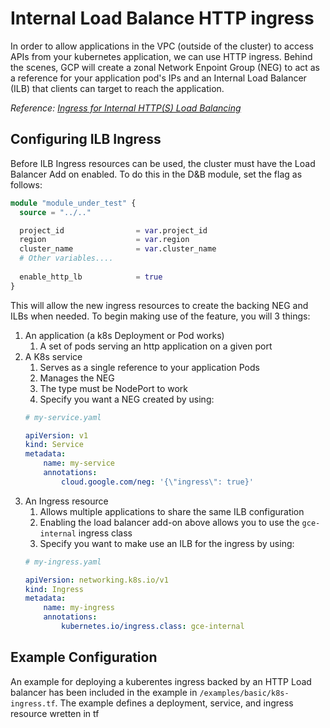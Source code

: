 # Internal Load Balance HTTP ingress

In order to allow applications in the VPC (outside of the cluster) to access APIs from your kubernetes application, we can use HTTP ingress. 
Behind the scenes, GCP will create a zonal Network Enpoint Group (NEG) to act as a reference for your application pod's IPs and an Internal 
Load Balancer (ILB) that clients can target to reach the application.

*Reference: [ Ingress for Internal HTTP(S) Load Balancing](https://cloud.google.com/kubernetes-engine/docs/concepts/ingress-ilb)*

## Configuring ILB Ingress

Before ILB Ingress resources can be used, the cluster must have the Load Balancer Add on enabled. To do this in the D&B module, set the flag as follows: 

```terraform
module "module_under_test" {
  source = "../.."

  project_id                = var.project_id
  region                    = var.region
  cluster_name              = var.cluster_name
  # Other variables....
  
  enable_http_lb            = true
}
```

This will allow the new ingress resources to create the backing NEG and ILBs when needed. To begin making use of the feature, you will 3 things:
1. An application (a k8s Deployment or Pod works)
    1. A set of pods serving an http application on a given port
2. A K8s service
    1. Serves as a single reference to your application Pods
    1. Manages the NEG 
    1. The type must be NodePort to work
    1. Specify you want a NEG created by using:
    ```yaml
    # my-service.yaml

    apiVersion: v1
    kind: Service
    metadata:
        name: my-service
        annotations:
            cloud.google.com/neg: '{\"ingress\": true}'
    ```
3. An Ingress resource
    1. Allows multiple applications to share the same ILB configuration
    2. Enabling the load balancer add-on above allows you to use the `gce-internal` ingress class
    3. Specify you want to make use an ILB for the ingress by using:
    ```yaml
    # my-ingress.yaml

    apiVersion: networking.k8s.io/v1
    kind: Ingress
    metadata:
        name: my-ingress
        annotations:
            kubernetes.io/ingress.class: gce-internal

    ```


## Example Configuration

An example for deploying a kuberentes ingress backed by an HTTP Load balancer has been included in the example in 
`/examples/basic/k8s-ingress.tf`. The example defines a deployment, service, and ingress resource wretten in tf


